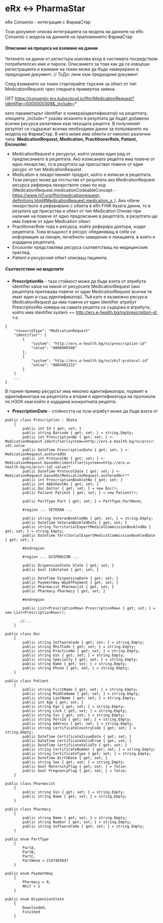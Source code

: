 # eRx <-> PharmaStar
eRx Consento - интеграция с ФармаСтар

Този документ описва интеграцията на модела на данните на eRx Consento с модела на данните на приложението ФармаСтар

#### Описание на процеса на вземане на данни

Четенето на данни от регистъра изисква вход в системата посредством потребителско име и парола. 
Описанието за това как да се извърши регистрацията и взимане на токен може да бъде намеререно в предходния документ.
// ТоДо: линк към предходния документ

След вземането на токен стартирайте търсене за обект от тип MedicationRequest чрез следната примертна заявка.

 GET https://consento-erx.kubocloud.io/fhir/MedicationRequest?identifier=0000000308&_include=*
 
като параметърът identifier е номера(идентификатор) на рецептата, опицията _include=* указва искането в резултата 
да бъдат добавени всички ресурси релативни към текущата рецепта. 
В полученият резултат се съдържат всички необходими данни за попълването на модела на ФармаСтар. 
В него може има обекти от няколко различни типа: **MedicationRequest, Medication, PractitionerRole, Patient, Encounter.**

- MedicationRequest е ресурсът, който указва един ред от предписанието в рецептата. Ако изписаната рецепта има повече от едно лекарство, то в резултата ще присъстват повече от един ресурс от тип MedicationRequest.
- Medication е лекарственият продукт, който е изписан в рецептата. Този ресурс може да отстъства от резултата
ако MedicationRequest ресурса реферира лекарството само по код (MedicationRequest.medicationCodeableConcept - https://www.hl7.org/fhir/medicationrequest-definitions.html#MedicationRequest.medication_x_).
 Ако обаче лекарството е реферирано с обекта в eRx FHIR базата данни, то в резулата ще присъства и обект от тип Medication
 Отново при наличие на повече от едно предписание в рецептата, в резултата ще има повече от един Medication обект. 
- PractitionerRole това е ресурса, който реферира доктора, издал рецептата. Това всъщност е ресурс обединяващ в себе си информация за лекаря, лечебното заведение и локацията, в която е издадена рецептата. 
- Encounter представлява ресурса съответстващ на медицинския преглед. 
- Patient е ресурсния обект описващ пациента.

##### Съответствие на моделите
- **PrescriptionNo** - тази стойност може да бъде взета от атрибута identifier.value на някой от ресурсите MedicationRequest (ако рецептата притежава
повече от един MedicationRequest всички те имат един и същ идентификатор). Тъй като е възможно ресурса MedicationRequest да има повече
от един identifier атрибут PrescriptionNo номера на самата рецепта се съдържа в атрибута, който има 
identifier.system == http://erx.e-health.bg/ns/prescription-id, т.е.

```...
{
    "resourceType": "MedicationRequest"
    "identifier": [
        {
            "system": "http://erx.e-health.bg/ns/prescription-id"
            "value": "0000000308"
        },
        {
            "system": "http://erx.e-health.bg/ns/nhif-protocol-id"
            "value": "0004401232"
        }
    ]
    ...
} 
```
В горния пример ресурсът има няколко идентификатора, първият е идентификатора на рецептата а втория е идентификатора на 
протокола по НЗОК към който е издадена конкретната рецепта.
- **PrescriptionDate** - стойността на този атрибут може да бъде взета от 

```
public class Prescription : IData
    {
        public int Id { get; set; }
        public string Barcode { get; set; } = string.Empty;
        public int PrescriptionNo { get; set; } <- MedicationRequest.identifier[system==http://erx.e-health.bg/ns/prscr-id].value
        public DateTime PrescriptionDate { get; set; } <- MedicationRequest.authoredOn
        public int ProtocolNo { get; set; } <- MedicationRequest.basedOn(identifier[system==http://erx.e-health.bg/ns/prscr-id].value)*
        public DateTime ProtocolDate { get; set; } <- MedicationRequest.basedOn(MedicationRequest.authoredOn)**
        public int PrescriptionBookletNo { get; set; }
        public int AmbSheetNo { get; set; }
        public Doc Doctor { get; set; } = new Doc();
        public Patient Patient { get; set; } = new Patient();

        public PartType Part { get; set; } = PartType.PartNone;

        #region ... VETERAN ...

        public string VeteranBookledNo { get; set; } = string.Empty;
        public DateTime VeteranBookledDate { get; set; }
        public string TerritorialExpertMedicalCommissionBookledNo { get; set; } = string.Empty;
        public DateTime TerritorialExpertMedicalCommissionBookledDate { get; set; }

        #endregion

        #region ... DISPENSION ...

        public DispensionState State { get; set; }
        public bool IsDeleted { get; set; }

        public DateTime DispensingDate { get; set; }
        public PaymentWay WayOfPayment { get; set; }
        public Pharmacist Pharmacist { get; set; }
        public Pharmacy Pharmacy { get; set; }

        #endregion

        public List<PrescriptionRow> PrescriptionRows { get; set; } = new List<PrescriptionRow>();
       
	   //...
    }

public class Doc
    {
        public string SoftwareCode { get; set; } = string.Empty;
        public string RhifCode { get; set; } = string.Empty;
        public string PracticeNo { get; set; } = string.Empty;
        public string Uin { get; set; } = string.Empty;
        public string Specialty { get; set; } = string.Empty;
        public string Name { get; set; } = string.Empty;
        public string Phone { get; set; } = string.Empty;
    }
	
public class Patient
    {
        public string FirstName { get; set; } = string.Empty;
        public string MiddleName { get; set; } = string.Empty;
        public string LastName { get; set; } = string.Empty;
        public int Age { get; set; }
        public string Egn { get; set; } = string.Empty;
        public string Lnch { get; set; } = string.Empty;
        public string Ssn { get; set; } = string.Empty;
        public string PersId { get; set; } = string.Empty;
        public string Address { get; set; } = string.Empty;
        public string CertificateCountryCode { get; set; } = string.Empty;
        public DateTime CertificateIssueDate { get; set; }
        public DateTime CertificateValidFrom { get; set; }
        public DateTime CertificateValidTo { get; set; }
        public string CertificateNumber { get; set; } = string.Empty;
        public string CertificateType { get; set; } = string.Empty;
        public DateTime BirthDate { get; set; }
        public string Sex { get; set; } = string.Empty;
        public bool MaternityFlag { get; set; } = false;
        public bool PregnancyFlag { get; set; } = false;
    }
	
public class Pharmacist
    {
        public string Uin { get; set; } = string.Empty;
        public string Name { get; set; } = string.Empty;        
    }
	
public class Pharmacy
    {
        public string Name { get; set; } = string.Empty;
        public string Number { get; set; } = string.Empty;
        public string SoftwareCode { get; set; } = string.Empty;        
    }
	
public enum PartType
    {
        PartA,
        PartB,
        PartC,
        PartNone = 2147483647
    }

public enum PaymentWay
    {
        Pharmacy = 0,
        Nhif = 1
    }

public enum DispensionState
    {
        Downloaded,
        Finished
    }

```

